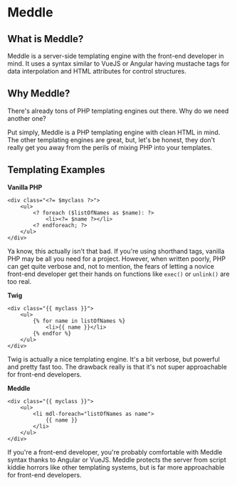 # Meddle

## What is Meddle?

Meddle is a server-side templating engine with the front-end developer in mind. It uses a syntax similar to VueJS or Angular having mustache tags for data interpolation and HTML attributes for control structures.

## Why Meddle?

There's already tons of PHP templating engines out there. Why do we need another one?

Put simply, Meddle is a PHP templating engine with clean HTML in mind. The other templating engines are great, but, let's be honest, they don't really get you away from the perils of mixing PHP into your templates.

## Templating Examples

**Vanilla PHP**

	<div class="<?= $myclass ?>">
		<ul>
			<? foreach ($listOfNames as $name): ?>
				<li><?= $name ?></li>
			<? endforeach; ?>
		</ul>
	</div>

Ya know, this actually isn't that bad. If you're using shorthand tags, vanilla PHP may be all you need for a project. However, when written poorly, PHP can get quite verbose and, not to mention, the fears of letting a novice front-end developer get their hands on functions like `exec()` or `unlink()` are too real.

**Twig**

	<div class="{{ myclass }}">
		<ul>
			{% for name in listOfNames %}
				<li>{{ name }}</li>
			{% endfor %}
		</ul>
	</div>

Twig is actually a nice templating engine. It's a bit verbose, but powerful and pretty fast too. The drawback really is that it's not super approachable for front-end developers.

**Meddle**

	<div class="{{ myclass }}">
		<ul>
			<li mdl-foreach="listOfNames as name">
                {{ name }}
            </li>
		</ul>
	</div>

If you're a front-end developer, you're probably comfortable with Meddle syntax thanks to Angular or VueJS. Meddle protects the server from script kiddie horrors like other templating systems, but is far more approachable for front-end developers.
